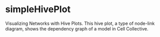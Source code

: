 # simpleHivePlot
Visualizing Networks with Hive Plots. This hive plot, a type of node-link diagram, shows the dependency graph of a model in Cell Collective.



